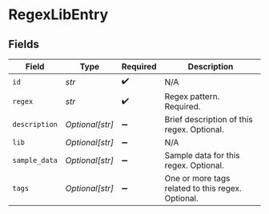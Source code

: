 # RegexLibEntry


## Fields

| Field                                             | Type                                              | Required                                          | Description                                       |
| ------------------------------------------------- | ------------------------------------------------- | ------------------------------------------------- | ------------------------------------------------- |
| `id`                                              | *str*                                             | :heavy_check_mark:                                | N/A                                               |
| `regex`                                           | *str*                                             | :heavy_check_mark:                                | Regex pattern. Required.                          |
| `description`                                     | *Optional[str]*                                   | :heavy_minus_sign:                                | Brief description of this regex. Optional.        |
| `lib`                                             | *Optional[str]*                                   | :heavy_minus_sign:                                | N/A                                               |
| `sample_data`                                     | *Optional[str]*                                   | :heavy_minus_sign:                                | Sample data for this regex. Optional.             |
| `tags`                                            | *Optional[str]*                                   | :heavy_minus_sign:                                | One or more tags related to this regex. Optional. |